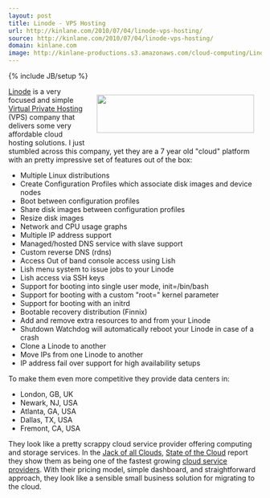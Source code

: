 ```yaml
---
layout: post
title: Linode - VPS Hosting
url: http://kinlane.com/2010/07/04/linode-vps-hosting/
source: http://kinlane.com/2010/07/04/linode-vps-hosting/
domain: kinlane.com
image: http://kinlane-productions.s3.amazonaws.com/cloud-computing/Linode.PNG
---
```

{% include JB/setup %}<p><!DOCTYPE html PUBLIC "-//W3C//DTD XHTML 1.0 Transitional//EN"
    "http://www.w3.org/TR/xhtml1/DTD/xhtml1-transitional.dtd">
<html xmlns="http://www.w3.org/1999/xhtml">
  <head>
    <title></title>
  </head>
  <body>
    <a href="http://www.linode.com/" target="_blank"><img class="alignnone" style="padding: 15px;" title="Linode - VPS Hosting" src=
    "http://kinlane-productions.s3.amazonaws.com/cloud-computing/Linode.PNG" alt="" width="313" height="76" align="right" /></a><a href="http://www.linode.com/" target="_blank">Linode</a> is a very
    focused and simple <a href="http://www.linode.com/" target="_blank">Virtual Private Hosting</a> (VPS) company that delivers some very affordable cloud hosting solutions. I just stumbled across
    this company, yet they are a 7 year old "cloud" platform with an pretty impressive set of features out of the box:
    <ul class="mainlist">
      <li>Multiple Linux distributions
      </li>
      <li>Create Configuration Profiles which associate disk images and device nodes
      </li>
      <li>Boot between configuration profiles
      </li>
      <li>Share disk images between configuration profiles
      </li>
      <li>Resize disk images
      </li>
      <li>Network and CPU usage graphs
      </li>
      <li>Multiple IP address support
      </li>
      <li>Managed/hosted DNS service with slave support
      </li>
      <li>Custom reverse DNS (rdns)
      </li>
      <li>Access Out of band console access using Lish
      </li>
      <li>Lish menu system to issue jobs to your Linode
      </li>
      <li>Lish access via SSH keys
      </li>
      <li>Support for booting into single user mode, init=/bin/bash
      </li>
      <li>Support for booting with a custom "root=" kernel parameter
      </li>
      <li>Support for booting with an initrd
      </li>
      <li>Bootable recovery distribution (Finnix)
      </li>
      <li>Add and remove extra resources to and from your Linode
      </li>
      <li>Shutdown Watchdog will automatically reboot your Linode in case of a crash
      </li>
      <li>Clone a Linode to another
      </li>
      <li>Move IPs from one Linode to another
      </li>
      <li>IP address fail over support for high availability setups
      </li>
    </ul>To make them even more competitive they provide data centers in:
    <ul class="mainlist">
      <li>London, GB, UK
      </li>
      <li>Newark, NJ, USA
      </li>
      <li>Atlanta, GA, USA
      </li>
      <li>Dallas, TX, USA
      </li>
      <li>Fremont, CA, USA
      </li>
    </ul>They look like a pretty scrappy cloud service provider offering computing and storage services. In the <a href="http://www.jackofallclouds.com" target="_blank">Jack of all Clouds</a>,
    <a href="http://www.jackofallclouds.com/2010/07/state-of-the-cloud-july-2010/" target="_blank">State of the Cloud</a> report they show them as being one of the fastest growing <a href=
    "http://www.kinlane.com/category/cloud-computing/cloud-service-providers/">cloud service providers</a>. With their pricing model, simple dashboard, and straightforward approach, they look like a
    sensible small business solution for migrating to the cloud.
  </body>
</html></p>
